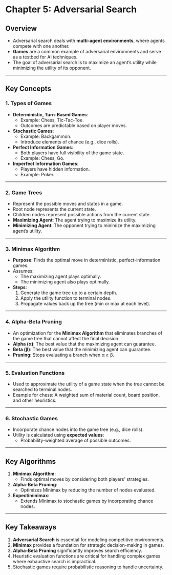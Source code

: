 # Chapter 5: Adversarial Search

## Overview
- Adversarial search deals with **multi-agent environments**, where agents compete with one another.
- **Games** are a common example of adversarial environments and serve as a testbed for AI techniques.
- The goal of adversarial search is to maximize an agent’s utility while minimizing the utility of its opponent.

---

## **Key Concepts**

### **1. Types of Games**
- **Deterministic, Turn-Based Games**:
  - Example: Chess, Tic-Tac-Toe.
  - Outcomes are predictable based on player moves.
- **Stochastic Games**:
  - Example: Backgammon.
  - Introduce elements of chance (e.g., dice rolls).
- **Perfect Information Games**:
  - Both players have full visibility of the game state.
  - Example: Chess, Go.
- **Imperfect Information Games**:
  - Players have hidden information.
  - Example: Poker.

---

### **2. Game Trees**
- Represent the possible moves and states in a game.
- Root node represents the current state.
- Children nodes represent possible actions from the current state.
- **Maximizing Agent**: The agent trying to maximize its utility.
- **Minimizing Agent**: The opponent trying to minimize the maximizing agent’s utility.

---

### **3. Minimax Algorithm**
- **Purpose**: Finds the optimal move in deterministic, perfect-information games.
- Assumes:
  - The maximizing agent plays optimally.
  - The minimizing agent also plays optimally.
- **Steps**:
  1. Generate the game tree up to a certain depth.
  2. Apply the utility function to terminal nodes.
  3. Propagate values back up the tree (min or max at each level).

---

### **4. Alpha-Beta Pruning**
- An optimization for the **Minimax Algorithm** that eliminates branches of the game tree that cannot affect the final decision.
- **Alpha (α)**: The best value that the maximizing agent can guarantee.
- **Beta (β)**: The best value that the minimizing agent can guarantee.
- **Pruning**: Stops evaluating a branch when α ≥ β.

---

### **5. Evaluation Functions**
- Used to approximate the utility of a game state when the tree cannot be searched to terminal nodes.
- Example for chess: A weighted sum of material count, board position, and other heuristics.

---

### **6. Stochastic Games**
- Incorporate chance nodes into the game tree (e.g., dice rolls).
- Utility is calculated using **expected values**:
  - Probability-weighted average of possible outcomes.

---

## **Key Algorithms**
1. **Minimax Algorithm**:
   - Finds optimal moves by considering both players' strategies.
2. **Alpha-Beta Pruning**:
   - Optimizes Minimax by reducing the number of nodes evaluated.
3. **Expectiminimax**:
   - Extends Minimax to stochastic games by incorporating chance nodes.

---

## **Key Takeaways**
1. **Adversarial Search** is essential for modeling competitive environments.
2. **Minimax** provides a foundation for strategic decision-making in games.
3. **Alpha-Beta Pruning** significantly improves search efficiency.
4. Heuristic evaluation functions are critical for handling complex games where exhaustive search is impractical.
5. Stochastic games require probabilistic reasoning to handle uncertainty.